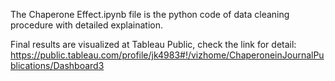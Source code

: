 The Chaperone Effect.ipynb file is the python code of data cleaning procedure with detailed explaination.

Final results are visualized at Tableau Public, check the link for detail: https://public.tableau.com/profile/jk4983#!/vizhome/ChaperoneinJournalPublications/Dashboard3


